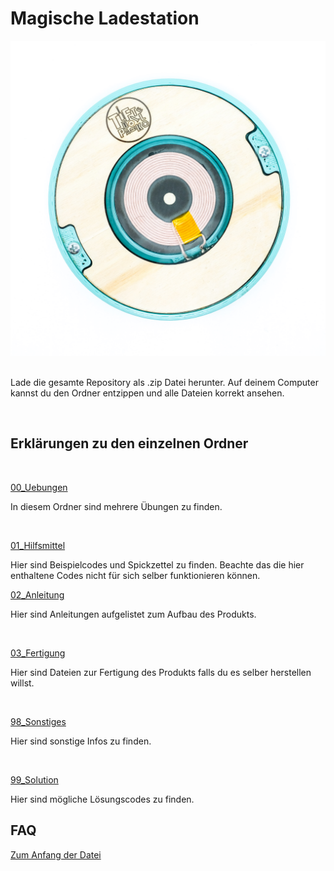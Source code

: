 # Magische Ladestation
<a name="anfang"></a>


<div style="text-align:center;">
  <img src="Ladestation.jpg" alt="magische Ladestation">
</div>



<br/>

Lade die gesamte Repository als .zip Datei herunter. Auf deinem Computer kannst du den Ordner entzippen und alle Dateien korrekt ansehen.

</br>


## Erklärungen zu den einzelnen Ordner 


<br/>

<ins>00_Uebungen</ins>
<br/>

In diesem Ordner sind mehrere Übungen zu finden.

<br/>

<ins>01_Hilfsmittel</ins>

Hier sind Beispielcodes und Spickzettel zu finden. Beachte das die hier enthaltene Codes nicht für sich selber funktionieren können. 


<ins>02_Anleitung</ins>

Hier sind Anleitungen aufgelistet zum Aufbau des Produkts. 

<br/>


<ins>03_Fertigung</ins>

Hier sind Dateien zur Fertigung des Produkts falls du es selber herstellen willst. 

<br/>

<ins>98_Sonstiges</ins>

 Hier sind sonstige Infos zu finden.

<br/>

<ins>99_Solution</ins>

Hier sind mögliche Lösungscodes zu finden.


## FAQ

[Zum Anfang der Datei](#anfang)
